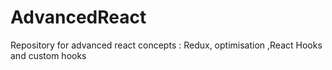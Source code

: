 # AdvancedReact
Repository for advanced react concepts : Redux, optimisation ,React Hooks and custom hooks

